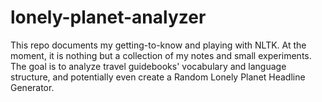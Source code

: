 # lonely-planet-analyzer
This repo documents my getting-to-know and playing with NLTK. At the moment, it is nothing but a collection of my notes and small experiments.
The goal is to analyze travel guidebooks' vocabulary and language structure, and potentially even create a Random Lonely Planet Headline Generator.
